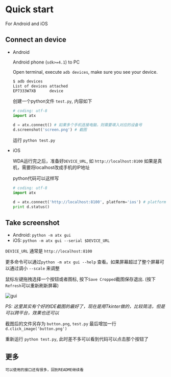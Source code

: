 # Quick start

For Android and iOS


## Connect an device

* Android

	Android phone (`sdk>=4.1`) to PC

	Open terminal, execute `adb devices`, make sure you see your device.

	```bash
	$ adb devices
	List of devices attached
	EP7333W7XB      device
	```

	创建一个python文件 `test.py`, 内容如下

	```python
	# coding: utf-8
	import atx

	d = atx.connect() # 如果多个手机连接电脑，则需要填入对应的设备号
	d.screenshot('screen.png') # 截图
	```

	运行 `python test.py`

* iOS

	WDA运行完之后，准备好`DEVICE_URL`, 如 `http://localhost:8100`
如果是真机，需要将localhost改成手机的IP地址

	python代码可以这样写

	```python
	# coding: utf-8
	import atx

	d = atx.connect('http://localhost:8100', platform='ios') # platform也可以不指定
	print d.status()
	```

## Take screenshot

- Android: `python -m atx gui`
- iOS: `python -m atx gui --serial $DEVICE_URL`

`DEVICE_URL` 通常是 `http://localhost:8100`

更多命令可以通过`python -m atx gui --help` 查看。如果屏幕超过了整个屏幕可以通过调小 `--scale` 来调整

鼠标左键拖拽选择一个按钮或者图标, 按下`Save Cropped`截图保存退出. (按下`Refresh`可以重新刷新屏幕)

![gui](../images/atx-gui.gif)

_PS: 这里其实有个好的IDE截图的最好了，现在是用Tkinter做的，比较简洁，但是可以跨平台，效果也还可以_

截图后的文件另存为 `button.png`, `test.py` 最后增加一行 `d.click_image('button.png')`

重新运行 `python test.py`, 此时差不多可以看到代码可以点击那个按钮了

## 更多

	可以使用的接口还有很多，回到README继续看
